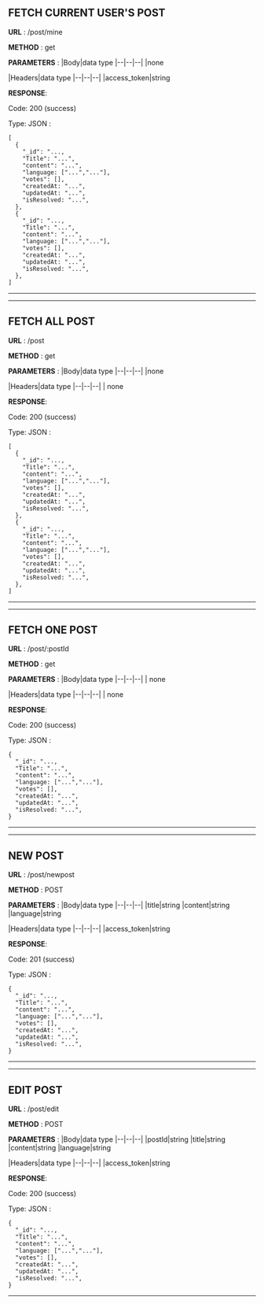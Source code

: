 ## FETCH CURRENT USER'S POST
**URL** : /post/mine

**METHOD** : get

**PARAMETERS** :
|Body|data type
|--|--|--|
|none

|Headers|data type
|--|--|--|
|access_token|string


**RESPONSE**:

Code: 200 (success)

Type: JSON :
```
[
  {
    "_id": "...,
    "Title": "...",
    "content": "...",
    "language: ["...","..."],
    "votes": [],
    "createdAt: "...",
    "updatedAt: "...",
    "isResolved: "...",
  },
  {
    "_id": "...,
    "Title": "...",
    "content": "...",
    "language: ["...","..."],
    "votes": [],
    "createdAt: "...",
    "updatedAt: "...",
    "isResolved: "...",
  },
]
```
---
---
## FETCH ALL POST
**URL** : /post

**METHOD** : get

**PARAMETERS** :
|Body|data type
|--|--|--|
|none

|Headers|data type
|--|--|--|
| none


**RESPONSE**:

Code: 200 (success)

Type: JSON :
```
[
  {
    "_id": "...,
    "Title": "...",
    "content": "...",
    "language: ["...","..."],
    "votes": [],
    "createdAt: "...",
    "updatedAt: "...",
    "isResolved: "...",
  },
  {
    "_id": "...,
    "Title": "...",
    "content": "...",
    "language: ["...","..."],
    "votes": [],
    "createdAt: "...",
    "updatedAt: "...",
    "isResolved: "...",
  },
]
```
---
---
## FETCH ONE POST
**URL** : /post/:postId

**METHOD** : get

**PARAMETERS** :
|Body|data type
|--|--|--|
| none

|Headers|data type
|--|--|--|
| none


**RESPONSE**:

Code: 200 (success)

Type: JSON :
```
{
  "_id": "...,
  "Title": "...",
  "content": "...",
  "language: ["...","..."],
  "votes": [],
  "createdAt: "...",
  "updatedAt: "...",
  "isResolved: "...",
}
```
---
---
## NEW POST
**URL** : /post/newpost

**METHOD** : POST

**PARAMETERS** :
|Body|data type
|--|--|--|
|title|string
|content|string
|language|string

|Headers|data type
|--|--|--|
|access_token|string


**RESPONSE**:

Code: 201 (success)

Type: JSON :
```
{
  "_id": "...,
  "Title": "...",
  "content": "...",
  "language: ["...","..."],
  "votes": [],
  "createdAt: "...",
  "updatedAt: "...",
  "isResolved: "...",
}
```
---
---
## EDIT POST
**URL** : /post/edit

**METHOD** : POST

**PARAMETERS** :
|Body|data type
|--|--|--|
|postId|string
|title|string
|content|string
|language|string

|Headers|data type
|--|--|--|
|access_token|string


**RESPONSE**:

Code: 200 (success)

Type: JSON :
```
{
  "_id": "...,
  "Title": "...",
  "content": "...",
  "language: ["...","..."],
  "votes": [],
  "createdAt: "...",
  "updatedAt: "...",
  "isResolved: "...",
}
```
---